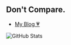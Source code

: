 ## Don't Compare.

- [My Blog 💗](https://christina0031.github.io/)

![GitHub Stats](https://github-readme-stats.vercel.app/api?username=Christina0031&count_private=true&show_icons=true&theme=transparent)
